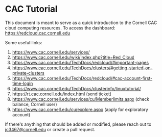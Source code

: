 # CAC Tutorial
This document is meant to serve as a quick introduction to the Cornell CAC cloud computing resources. 
To access the dashboard: https://redcloud.cac.cornell.edu

Some useful links:
1. https://www.cac.cornell.edu/services/
2. https://www.cac.cornell.edu/wiki/index.php?title=Red_Cloud
3. https://www.cac.cornell.edu/TechDocs/redcloud/#important-pages
4. https://www.cac.cornell.edu/TechDocs/clusters/#getting-started-on-private-clusters
5. https://www.cac.cornell.edu/TechDocs/redcloud/#cac-account-first-time-login
6. https://www.cac.cornell.edu/TechDocs/clusterinfo/linuxtutorial/
7. https://rt.cac.cornell.edu/index.html (send ticket)
8. https://www.cac.cornell.edu/services/cu/Memberlimits.aspx (check balance, Cornell user)
9. https://www.cac.cornell.edu/cu/explore.aspx (apply for exploratory account)

If there's anything that should be added or modified, please reach out to jc3467@cornell.edu or create a pull request.
